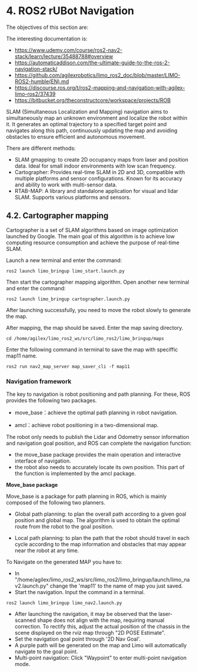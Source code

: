 # **4. ROS2 rUBot Navigation**

The objectives of this section are:

The interesting documentation is:
- https://www.udemy.com/course/ros2-nav2-stack/learn/lecture/35488788#overview
- https://automaticaddison.com/the-ultimate-guide-to-the-ros-2-navigation-stack/
- https://github.com/agilexrobotics/limo_ros2_doc/blob/master/LIMO-ROS2-humble(EN).md
- https://discourse.ros.org/t/ros2-mapping-and-navigation-with-agilex-limo-ros2/37439
- https://bitbucket.org/theconstructcore/workspace/projects/ROB

SLAM (Simultaneous Localization and Mapping) navigation aims to simultaneously map an unknown environment and localize the robot within it. It generates an optimal trajectory to a specified target point and navigates along this path, continuously updating the map and avoiding obstacles to ensure efficient and autonomous movement.

There are different methods:
- SLAM gmapping: to create 2D occupancy maps from laser and position data. Ideal for small indoor environments with low scan frequency.
- Cartographer: Provides real-time SLAM in 2D and 3D, compatible with multiple platforms and sensor configurations. Known for its accuracy and ability to work with multi-sensor data.
- RTAB-MAP: A library and standalone application for visual and lidar SLAM. Supports various platforms and sensors.


## **4.2. Cartographer mapping**

Cartographer is a set of SLAM algorithms based on image optimization launched by Google. The main goal of this algorithm is to achieve low computing resource consumption and achieve the purpose of real-time SLAM.

Launch a new terminal and enter the command:
````shell
ros2 launch limo_bringup limo_start.launch.py
````
Then start the cartographer mapping algorithm. Open another new terminal and enter the command:
````shell
ros2 launch limo_bringup cartographer.launch.py
````

After launching successfully, you need to move the robot slowly to generate the map.

After mapping, the map should be saved. Enter the map saving directory.
````shell
cd /home/agilex/limo_ros2_ws/src/limo_ros2/limo_bringup/maps
````
Enter the following command in terminal to save the map with speciffic map11 name.
````shell
ros2 run nav2_map_server map_saver_cli -f map11
````
### **Navigation framework**
The key to navigation is robot positioning and path planning. For these, ROS provides the following two packages.

- move_base：achieve the optimal path planning in robot navigation.

- amcl：achieve robot positioning in a two-dimensional map.

The robot only needs to publish the Lidar and Odometry sensor information and navigation goal position, and ROS can complete the navigation function:
- the move_base package provides the main operation and interactive interface of navigation. 
- the robot also needs to accurately locate its own position. This part of the function is implemented by the amcl package.

**Move_base package**

Move_base is a package for path planning in ROS, which is mainly composed of the following two planners.

- Global path planning: to plan the overall path according to a given goal position and global map. The algorithm is used to obtain the optimal route from the robot to the goal position.

- Local path planning: to plan the path that the robot should travel in each cycle according to the map information and obstacles that may appear near the robot at any time.

To Navigate on the generated MAP you have to:

- In "/home/agilex/limo_ros2_ws/src/limo_ros2/limo_bringup/launch/limo_nav2.launch.py" change the 'map11' to the name of map you just saved.
- Start the navigation. Input the command in a terminal.
````shell
ros2 launch limo_bringup limo_nav2.launch.py
````
- After launching the navigation, it may be observed that the laser-scanned shape does not align with the map, requiring manual correction. To rectify this, adjust the actual position of the chassis in the scene displayed on the rviz map through "2D POSE Estimate".
- Set the navigation goal point through '2D Nav Goal'. 
- A purple path will be generated on the map and Limo will automatically navigate to the goal point.
- Multi-point navigation: Click "Waypoint" to enter multi-point navigation mode.